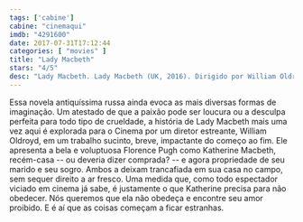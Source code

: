 ```yaml
---
tags: ['cabine']
cabine: "cinemaqui"
imdb: "4291600"
date: 2017-07-31T17:12:44
categories: [ "movies" ]
title: "Lady Macbeth"
stars: "4/5"
desc: "Lady Macbeth. Lady Macbeth (UK, 2016). Dirigido por William Oldroyd. Escrito por Nikolai Leskov, Alice Birch. Com Florence Pugh (Katherine), Cosmo Jarvis (Sebastian), Paul Hilton (Alexander), Naomi Ackie (Anna), Christopher Fairbank (Boris), Golda Rosheuvel (Agnes), Anton Palmer (Teddy), Rebecca Manley (Mary), Fleur Houdijk (Tessa)."
---
```

Essa novela antiquíssima russa ainda evoca as mais diversas formas de imaginação. Um atestado de que a paixão pode ser loucura ou a desculpa perfeita para todo tipo de crueldade, a história de Lady Macbeth mais uma vez aqui é explorada para o Cinema por um diretor estreante, William Oldroyd, em um trabalho sucinto, breve, impactante do começo ao fim. Ele apresenta a bela e voluptuosa Florence Pugh como Katherine Macbeth, recém-casa -- ou deveria dizer comprada? -- e agora propriedade de seu marido e seu sogro. Ambos a deixam trancafiada em sua casa no campo, sem sequer direito a ar fresco. Uma medida que, como todo espectador viciado em cinema já sabe, é justamente o que Katherine precisa para não obedecer. Nós queremos que ela não obedeça e encontre seu amor proibido. E é aí que as coisas começam a ficar estranhas.
